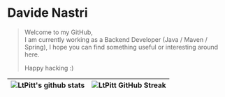 # Davide Nastri
> Welcome to my GitHub,   
> I am currently working as a Backend Developer (Java / Maven / Spring), I hope you can find something useful or interesting around here.  
> 
> Happy hacking :) 

| ![LtPitt's github stats](https://github-readme-stats.vercel.app/api?username=ltpitt&show_icons=true&theme=tokyonight) | ![LtPitt GitHub Streak](https://github-readme-streak-stats.herokuapp.com/?user=ltpitt&theme=tokyonight) |
| --- | --- |


